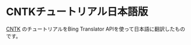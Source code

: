 # CNTKチュートリアル日本語版

[CNTK](https://github.com/Microsoft/CNTK.git)
のチュートリアルをBing Translator APIを使って日本語に翻訳したものです。

